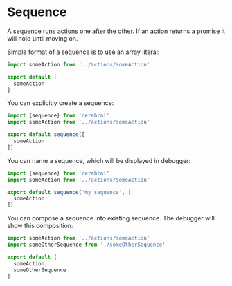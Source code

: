 # Sequence
A sequence runs actions one after the other. If an action returns a promise it will hold until moving on.

Simple format of a sequence is to use an array literal:
```js
import someAction from '../actions/someAction'

export default [
  someAction
]
```

You can explicitly create a sequence:
```js
import {sequence} from 'cerebral'
import someAction from '../actions/someAction'

export default sequence([
  someAction
])
```

You can name a sequence, which will be displayed in debugger:
```js
import {sequence} from 'cerebral'
import someAction from '../actions/someAction'

export default sequence('my sequence', [
  someAction
])
```

You can compose a sequence into existing sequence. The debugger will show this composition:
```js
import someAction from '../actions/someAction'
import someOtherSequence from './someOtherSequence'

export default [
  someAction,
  someOtherSequence
]
```
